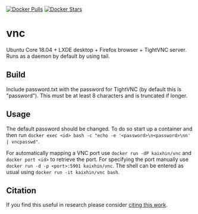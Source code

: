 [![Docker Pulls](https://img.shields.io/docker/pulls/kaixhin/vnc.svg)](https://hub.docker.com/r/kaixhin/vnc/)
[![Docker Stars](https://img.shields.io/docker/stars/kaixhin/vnc.svg)](https://hub.docker.com/r/kaixhin/vnc/)

vnc
===
Ubuntu Core 18.04 + LXDE desktop + Firefox browser + TightVNC server. Runs as a daemon by default by using tail.

Build
-----
Include password.txt with the password for TightVNC (by default this is "password"). This must be at least 8 characters and is truncated if longer.

Usage
-----
The default password should be changed. To do so start up a container and then run `docker exec <id> bash -c "echo -e '<password>\n<password>\nn' | vncpasswd"`.

For automatically mapping a VNC port use `docker run -dP kaixhin/vnc` and `docker port <id>` to retrieve the port.
For specifying the port manually use `docker run -d -p <port>:5901 kaixhin/vnc`.
The shell can be entered as usual using `docker run -it kaixhin/vnc bash`.

Citation
--------
If you find this useful in research please consider [citing this work](https://github.com/Kaixhin/dockerfiles/blob/master/CITATION.md).

